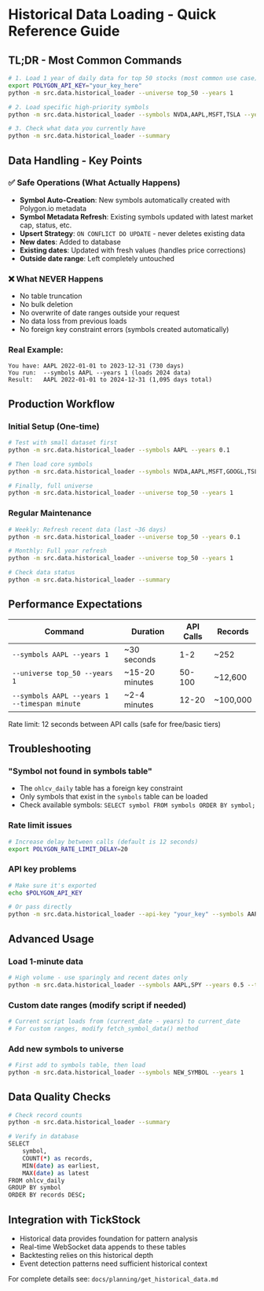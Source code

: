 # Historical Data Loading - Quick Reference Guide

## TL;DR - Most Common Commands

```bash
# 1. Load 1 year of daily data for top 50 stocks (most common use case)
export POLYGON_API_KEY="your_key_here"
python -m src.data.historical_loader --universe top_50 --years 1

# 2. Load specific high-priority symbols
python -m src.data.historical_loader --symbols NVDA,AAPL,MSFT,TSLA --years 2

# 3. Check what data you currently have
python -m src.data.historical_loader --summary
```

## Data Handling - Key Points

### ✅ Safe Operations (What Actually Happens)
- **Symbol Auto-Creation**: New symbols automatically created with Polygon.io metadata
- **Symbol Metadata Refresh**: Existing symbols updated with latest market cap, status, etc.
- **Upsert Strategy**: `ON CONFLICT DO UPDATE` - never deletes existing data
- **New dates**: Added to database
- **Existing dates**: Updated with fresh values (handles price corrections)
- **Outside date range**: Left completely untouched

### ❌ What NEVER Happens
- No table truncation
- No bulk deletion
- No overwrite of date ranges outside your request
- No data loss from previous loads
- No foreign key constraint errors (symbols created automatically)

### Real Example:
```
You have: AAPL 2022-01-01 to 2023-12-31 (730 days)
You run:  --symbols AAPL --years 1 (loads 2024 data)
Result:   AAPL 2022-01-01 to 2024-12-31 (1,095 days total)
```

## Production Workflow

### Initial Setup (One-time)
```bash
# Test with small dataset first
python -m src.data.historical_loader --symbols AAPL --years 0.1

# Then load core symbols
python -m src.data.historical_loader --symbols NVDA,AAPL,MSFT,GOOGL,TSLA --years 2

# Finally, full universe
python -m src.data.historical_loader --universe top_50 --years 1
```

### Regular Maintenance
```bash
# Weekly: Refresh recent data (last ~36 days)
python -m src.data.historical_loader --universe top_50 --years 0.1

# Monthly: Full year refresh
python -m src.data.historical_loader --universe top_50 --years 1

# Check data status
python -m src.data.historical_loader --summary
```

## Performance Expectations

| Command | Duration | API Calls | Records |
|---------|----------|-----------|---------|
| `--symbols AAPL --years 1` | ~30 seconds | 1-2 | ~252 |
| `--universe top_50 --years 1` | ~15-20 minutes | 50-100 | ~12,600 |
| `--symbols AAPL --years 1 --timespan minute` | ~2-4 minutes | 12-20 | ~100,000 |

Rate limit: 12 seconds between API calls (safe for free/basic tiers)

## Troubleshooting

### "Symbol not found in symbols table"
- The `ohlcv_daily` table has a foreign key constraint
- Only symbols that exist in the `symbols` table can be loaded
- Check available symbols: `SELECT symbol FROM symbols ORDER BY symbol;`

### Rate limit issues
```bash
# Increase delay between calls (default is 12 seconds)
export POLYGON_RATE_LIMIT_DELAY=20
```

### API key problems
```bash
# Make sure it's exported
echo $POLYGON_API_KEY

# Or pass directly
python -m src.data.historical_loader --api-key "your_key" --symbols AAPL --years 1
```

## Advanced Usage

### Load 1-minute data
```bash
# High volume - use sparingly and recent dates only
python -m src.data.historical_loader --symbols AAPL,SPY --years 0.5 --timespan minute
```

### Custom date ranges (modify script if needed)
```bash
# Current script loads from (current_date - years) to current_date
# For custom ranges, modify fetch_symbol_data() method
```

### Add new symbols to universe
```bash
# First add to symbols table, then load
python -m src.data.historical_loader --symbols NEW_SYMBOL --years 1
```

## Data Quality Checks

```bash
# Check record counts
python -m src.data.historical_loader --summary

# Verify in database
SELECT 
    symbol,
    COUNT(*) as records,
    MIN(date) as earliest,
    MAX(date) as latest
FROM ohlcv_daily 
GROUP BY symbol 
ORDER BY records DESC;
```

## Integration with TickStock

- Historical data provides foundation for pattern analysis
- Real-time WebSocket data appends to these tables
- Backtesting relies on this historical depth
- Event detection patterns need sufficient historical context

For complete details see: `docs/planning/get_historical_data.md`